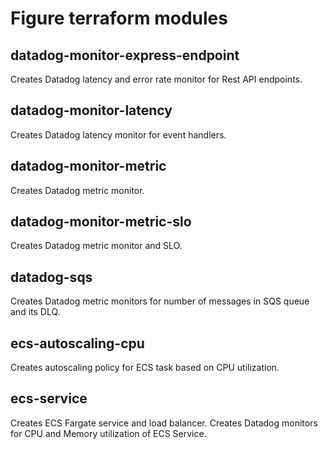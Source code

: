 # Figure terraform modules


## datadog-monitor-express-endpoint

Creates Datadog latency and error rate monitor for Rest API endpoints.


## datadog-monitor-latency

Creates Datadog latency monitor for event handlers.


## datadog-monitor-metric

Creates Datadog metric monitor.


## datadog-monitor-metric-slo

Creates Datadog metric monitor and SLO.


## datadog-sqs

Creates Datadog metric monitors for number of messages in SQS queue and its DLQ.


## ecs-autoscaling-cpu

Creates autoscaling policy for ECS task based on CPU utilization.


## ecs-service

Creates ECS Fargate service and load balancer. 
Creates Datadog monitors for CPU and Memory utilization of ECS Service.







